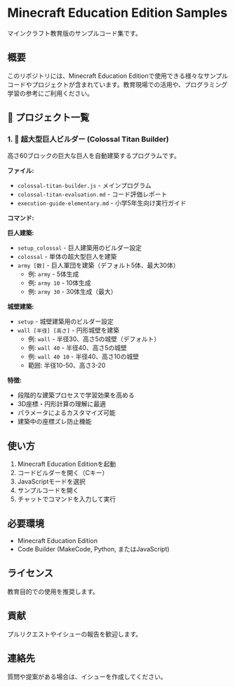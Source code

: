 # Minecraft Education Edition Samples

マインクラフト教育版のサンプルコード集です。

## 概要

このリポジトリには、Minecraft Education Editionで使用できる様々なサンプルコードやプロジェクトが含まれています。教育現場での活用や、プログラミング学習の参考にご利用ください。

## 📁 プロジェクト一覧

### 1. 🦣 超大型巨人ビルダー (Colossal Titan Builder)
高さ60ブロックの巨大な巨人を自動建築するプログラムです。

**ファイル:**
- `colossal-titan-builder.js` - メインプログラム
- `colossal-titan-evaluation.md` - コード評価レポート
- `execution-guide-elementary.md` - 小学5年生向け実行ガイド

**コマンド:**

**巨人建築:**
- `setup_colossal` - 巨人建築用のビルダー設定
- `colossal` - 単体の超大型巨人を建築
- `army [数]` - 巨人軍団を建築（デフォルト5体、最大30体）
  - 例: `army` - 5体生成
  - 例: `army 10` - 10体生成
  - 例: `army 30` - 30体生成（最大）

**城壁建築:**
- `setup` - 城壁建築用のビルダー設定
- `wall [半径] [高さ]` - 円形城壁を建築
  - 例: `wall` - 半径30、高さ5の城壁（デフォルト）
  - 例: `wall 40` - 半径40、高さ5の城壁
  - 例: `wall 40 10` - 半径40、高さ10の城壁
  - 範囲: 半径10-50、高さ3-20

**特徴:**
- 段階的な建築プロセスで学習効果を高める
- 3D座標・円形計算の理解に最適
- パラメータによるカスタマイズ可能
- 建築中の座標ズレ防止機能

## 使い方

1. Minecraft Education Editionを起動
2. コードビルダーを開く（Cキー）
3. JavaScriptモードを選択
4. サンプルコードを開く
5. チャットでコマンドを入力して実行

## 必要環境

- Minecraft Education Edition
- Code Builder (MakeCode, Python, またはJavaScript)

## ライセンス

教育目的での使用を推奨します。

## 貢献

プルリクエストやイシューの報告を歓迎します。

## 連絡先

質問や提案がある場合は、イシューを作成してください。